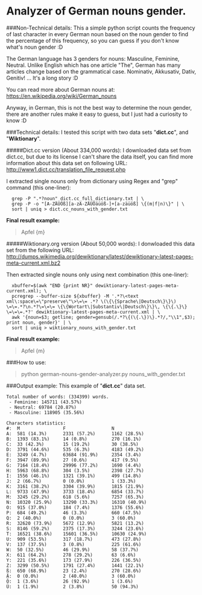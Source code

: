 Analyzer of German nouns gender.
==================

###Non-Technical details:
This a simple python script counts the frequency of last character in every German noun based on the noun gender to find the percentage of this frequency, so you can guess if you don't know what's noun gender :D

The German language has 3 genders for nouns: Masculine, Feminine, Neutral. Unlike English which has one article "The", German has many articles change based on the grammatical case.
Nominativ, Akkusativ, Dativ, Genitiv! ... It's a long story :D

You can read more about German nouns at:<br>
https://en.wikipedia.org/wiki/German_nouns
 
Anyway, in German, this is not the best way to determine the noun gender, there are another rules make it easy to guess, but I just had a curiosity to know :D

###Technical details:
I tested this script with two data sets "**dict.cc**", and "**Wiktionary**".

#####Dict.cc version (About 334,000 words):
I downloaded data set from dict.cc, but due to its license I can't share the data itself,
you can find more information about this data set on following URL:
  http://www1.dict.cc/translation_file_request.php

I extracted single nouns only from dictionary using Regex and "grep" command (this one-liner):
```
  grep -P ".*?noun" dict.cc_full_dictionary.txt | \
  grep -P -o "[A-ZÄÜÖß][a-zA-ZÄÜÖäüöß-]+[a-zäüöß] \{(m|f|n)\}" | \
  sort | uniq > dict.cc_nouns_with_gender.txt
```
**Final result example:**
> Apfel {m}

#####Wiktionary.org version (About 50,000 words):
I donwloaded this data set from the following URL:<br>
http://dumps.wikimedia.org/dewiktionary/latest/dewiktionary-latest-pages-meta-current.xml.bz2

Then extracted single nouns only using next combination (this one-liner):
```
  xbuffer=$(awk "END {print NR}" dewiktionary-latest-pages-meta-current.xml); \
  pcregrep --buffer-size ${xbuffer} -M '.*?\<text xml\:space\=\"preserve\"\>\=\= .*? \(\{\{Sprache\|Deutsch\}\}\) \=\=.*?\n.*?\=\=\= \{\{Wortart\|Substantiv\|Deutsch\}\}\, \{\{.\}\} \=\=\=.*?' dewiktionary-latest-pages-meta-current.xml | \
  awk '{noun=$3; getline; gender=gensub(/.*?\{(\{.\})\}.*?/,"\\1",$3); print noun, gender}' | \
  sort | uniq > wiktionary_nouns_with_gender.txt
```
**Final result example:**
> Apfel {m}

###How to use:
  > python german-nouns-gender-analyzer.py nouns_with_gender.txt

###Output example:
This example of "**dict.cc**" data set.

```
Total number of words: (334399) words.
 - Feminine: 145711 (43.57%)
 - Neutral: 69784 (20.87%)
 - Masculine: 118905 (35.56%)

Characters statistics:
#:  M                F                 N
A:  581 (14.3%)      2331 (57.2%)      1162 (28.5%)
B:  1393 (83.1%)     14 (0.8%)         270 (16.1%)
C:  33 (42.3%)       15 (19.2%)        30 (38.5%)
D:  3791 (44.6%)     535 (6.3%)        4183 (49.2%)
E:  3249 (4.7%)      63684 (91.9%)     2354 (3.4%)
F:  3947 (89.9%)     27 (0.6%)         417 (9.5%)
G:  7164 (18.4%)     29996 (77.2%)     1690 (4.4%)
H:  5963 (68.8%)     304 (3.5%)        2398 (27.7%)
I:  1556 (46.1%)     1321 (39.1%)      499 (14.8%)
J:  2 (66.7%)        0 (0.0%)          1 (33.3%)
K:  3161 (38.2%)     3304 (39.9%)      1815 (21.9%)
L:  9733 (47.9%)     3733 (18.4%)      6854 (33.7%)
M:  3245 (29.2%)     618 (5.6%)        7257 (65.3%)
N:  10320 (25.9%)    13290 (33.3%)     16310 (40.9%)
O:  915 (37.0%)      184 (7.4%)        1376 (55.6%)
P:  684 (49.2%)      46 (3.3%)         660 (47.5%)
Q:  2 (40.0%)        0 (0.0%)          3 (60.0%)
R:  32620 (73.9%)    5672 (12.9%)      5821 (13.2%)
S:  8146 (59.2%)     2375 (17.3%)      3244 (23.6%)
T:  16521 (38.6%)    15601 (36.5%)     10630 (24.9%)
U:  909 (53.5%)      317 (18.7%)       473 (27.8%)
V:  137 (37.5%)      3 (0.8%)          225 (61.6%)
W:  50 (32.5%)       46 (29.9%)        58 (37.7%)
X:  611 (64.2%)      278 (29.2%)       63 (6.6%)
Y:  221 (35.6%)      173 (27.9%)       226 (36.5%)
Z:  3299 (50.5%)     1791 (27.4%)      1441 (22.1%)
ß:  650 (68.9%)      23 (2.4%)         270 (28.6%)
Ä:  0 (0.0%)         2 (40.0%)         3 (60.0%)
Ö:  1 (3.6%)         26 (92.9%)        1 (3.6%)
Ü:  1 (1.9%)         2 (3.8%)          50 (94.3%)
```
